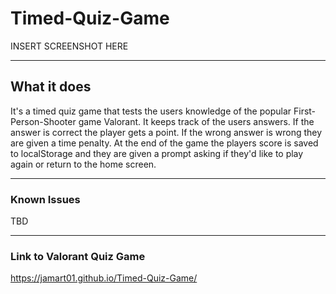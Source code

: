 # Timed-Quiz-Game

INSERT SCREENSHOT HERE

---

## What it does

It's a timed quiz game that tests the users knowledge of the popular First-Person-Shooter game Valorant. 
It keeps track of the users answers. If the answer is correct the player gets a point. If the wrong answer is wrong they are given a time penalty.
At the end of the game the players score is saved to localStorage and they are given a prompt asking if they'd like to play again or return to the home screen.

---

### Known Issues

TBD

---

### Link to Valorant Quiz Game
https://jamart01.github.io/Timed-Quiz-Game/
